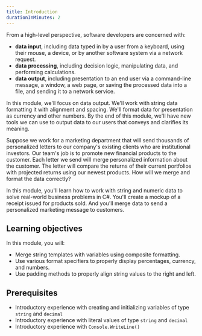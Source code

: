 ```yaml
---
title: Introduction
durationInMinutes: 2
---
```


From a high-level perspective, software developers are concerned with:

- **data input**, including data typed in by a user from a keyboard, using their mouse, a device, or by another software system via a network request.
- **data processing**, including decision logic, manipulating data, and performing calculations.
- **data output**, including presentation to an end user via a command-line message, a window, a web page, or saving the processed data into a file, and sending it to a network service.

In this module, we'll focus on data output. We'll work with string data formatting it with alignment and spacing. We'll format data for presentation as currency and other numbers. By the end of this module, we'll have new tools we can use to output data to our users that conveys and clarifies its meaning.

Suppose we work for a marketing department that will send thousands of personalized letters to our company's existing clients who are institutional investors. Our team's job is to promote new financial products to the customer. Each letter we send will merge personalized information about the customer. The letter will compare the returns of their current portfolios with projected returns using our newest products. How will we merge and format the data correctly?

In this module, you'll learn how to work with string and numeric data to solve real-world business problems in C#. You'll create a mockup of a receipt issued for products sold. And you'll merge data to send a personalized marketing message to customers.

## Learning objectives

In this module, you will:

- Merge string templates with variables using composite formatting.
- Use various format specifiers to properly display percentages, currency, and numbers.
- Use padding methods to properly align string values to the right and left.

## Prerequisites

- Introductory experience with creating and initializing variables of type `string` and `decimal`
- Introductory experience with literal values of type `string` and `decimal`
- Introductory experience with `Console.WriteLine()`
